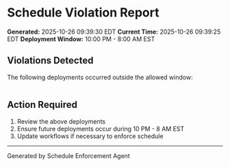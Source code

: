 # Schedule Violation Report

**Generated:** 2025-10-26 09:39:30 EDT
**Current Time:** 2025-10-26 09:39:25 EDT
**Deployment Window:** 10:00 PM - 8:00 AM EST

## Violations Detected

The following deployments occurred outside the allowed window:

```

```

## Action Required

1. Review the above deployments
2. Ensure future deployments occur during 10 PM - 8 AM EST
3. Update workflows if necessary to enforce schedule

---

Generated by Schedule Enforcement Agent
